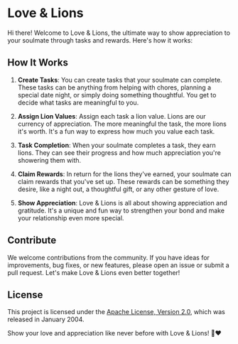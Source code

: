 # Love & Lions

Hi there! Welcome to Love & Lions, the ultimate way to show appreciation to your soulmate through tasks and rewards. Here's how it works:

## How It Works

1. **Create Tasks**: You can create tasks that your soulmate can complete. These tasks can be anything from helping with chores, planning a special date night, or simply doing something thoughtful. You get to decide what tasks are meaningful to you.

2. **Assign Lion Values**: Assign each task a lion value. Lions are our currency of appreciation. The more meaningful the task, the more lions it's worth. It's a fun way to express how much you value each task.

3. **Task Completion**: When your soulmate completes a task, they earn lions. They can see their progress and how much appreciation you're showering them with.

4. **Claim Rewards**: In return for the lions they've earned, your soulmate can claim rewards that you've set up. These rewards can be something they desire, like a night out, a thoughtful gift, or any other gesture of love.

5. **Show Appreciation**: Love & Lions is all about showing appreciation and gratitude. It's a unique and fun way to strengthen your bond and make your relationship even more special.

## Contribute

We welcome contributions from the community. If you have ideas for improvements, bug fixes, or new features, please open an issue or submit a pull request. Let's make Love & Lions even better together!

## License

This project is licensed under the [Apache License, Version 2.0](LICENSE), which was released in January 2004.

Show your love and appreciation like never before with Love & Lions! 🦁❤️
